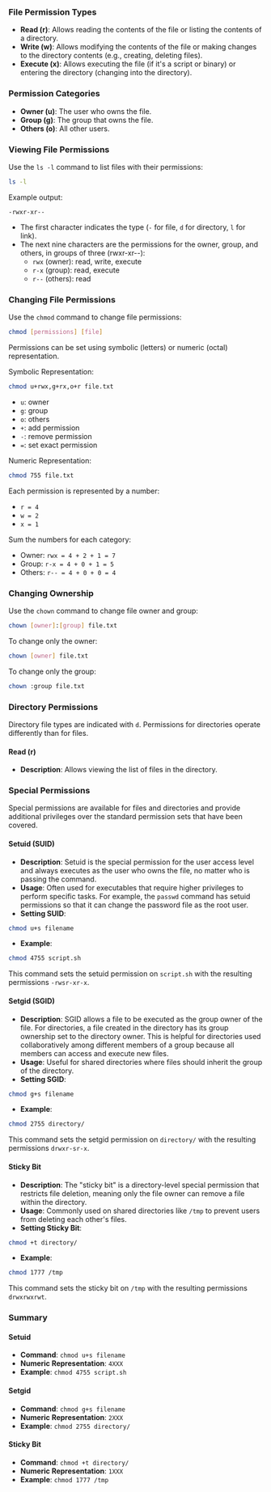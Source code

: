 ### File Permission Types

- **Read (r)**: Allows reading the contents of the file or listing the contents of a directory.
- **Write (w)**: Allows modifying the contents of the file or making changes to the directory contents (e.g., creating, deleting files).
- **Execute (x)**: Allows executing the file (if it's a script or binary) or entering the directory (changing into the directory).

### Permission Categories

- **Owner (u)**: The user who owns the file.
- **Group (g)**: The group that owns the file.
- **Others (o)**: All other users.

### Viewing File Permissions

Use the `ls -l` command to list files with their permissions:
```bash
ls -l
```

Example output:
```
-rwxr-xr--
```

- The first character indicates the type (`-` for file, `d` for directory, `l` for link).
- The next nine characters are the permissions for the owner, group, and others, in groups of three (rwxr-xr--):
    - `rwx` (owner): read, write, execute
    - `r-x` (group): read, execute
    - `r--` (others): read

### Changing File Permissions

Use the `chmod` command to change file permissions:
```bash
chmod [permissions] [file]
```

Permissions can be set using symbolic (letters) or numeric (octal) representation.

Symbolic Representation:
```bash
chmod u+rwx,g+rx,o+r file.txt
```

- `u`: owner
- `g`: group
- `o`: others
- `+`: add permission
- `-`: remove permission
- `=`: set exact permission

Numeric Representation:
```bash
chmod 755 file.txt
```

Each permission is represented by a number:
- `r = 4`
- `w = 2`
- `x = 1`

Sum the numbers for each category:
- Owner: `rwx = 4 + 2 + 1 = 7`
- Group: `r-x = 4 + 0 + 1 = 5`
- Others: `r-- = 4 + 0 + 0 = 4`

### Changing Ownership

Use the `chown` command to change file owner and group:
```bash
chown [owner]:[group] file.txt
```

To change only the owner:
```bash
chown [owner] file.txt
```

To change only the group:
```bash
chown :group file.txt
```

### Directory Permissions

Directory file types are indicated with `d`. Permissions for directories operate differently than for files.

#### Read (r)

- **Description**: Allows viewing the list of files in the directory.

### Special Permissions

Special permissions are available for files and directories and provide additional privileges over the standard permission sets that have been covered.

#### Setuid (SUID)
- **Description**: Setuid is the special permission for the user access level and always executes as the user who owns the file, no matter who is passing the command.
- **Usage**: Often used for executables that require higher privileges to perform specific tasks. For example, the `passwd` command has setuid permissions so that it can change the password file as the root user.
- **Setting SUID**:
```sh
chmod u+s filename
```
- **Example**:
```sh
chmod 4755 script.sh
```
This command sets the setuid permission on `script.sh` with the resulting permissions `-rwsr-xr-x`.

#### Setgid (SGID)
- **Description**: SGID allows a file to be executed as the group owner of the file. For directories, a file created in the directory has its group ownership set to the directory owner. This is helpful for directories used collaboratively among different members of a group because all members can access and execute new files.
- **Usage**: Useful for shared directories where files should inherit the group of the directory.
- **Setting SGID**:
```sh
chmod g+s filename
```
- **Example**:
```sh
chmod 2755 directory/
```
This command sets the setgid permission on `directory/` with the resulting permissions `drwxr-sr-x`.

#### Sticky Bit
- **Description**: The "sticky bit" is a directory-level special permission that restricts file deletion, meaning only the file owner can remove a file within the directory.
- **Usage**: Commonly used on shared directories like `/tmp` to prevent users from deleting each other's files.
- **Setting Sticky Bit**:
```sh
chmod +t directory/
```
- **Example**:
```sh
chmod 1777 /tmp
```
This command sets the sticky bit on `/tmp` with the resulting permissions `drwxrwxrwt`.

### Summary

#### Setuid
- **Command**: `chmod u+s filename`
- **Numeric Representation**: `4XXX`
- **Example**: `chmod 4755 script.sh`

#### Setgid
- **Command**: `chmod g+s filename`
- **Numeric Representation**: `2XXX`
- **Example**: `chmod 2755 directory/`

#### Sticky Bit
- **Command**: `chmod +t directory/`
- **Numeric Representation**: `1XXX`
- **Example**: `chmod 1777 /tmp`